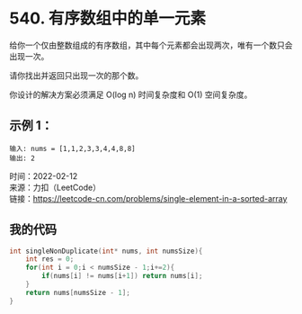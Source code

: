 # 540. 有序数组中的单一元素
给你一个仅由整数组成的有序数组，其中每个元素都会出现两次，唯有一个数只会出现一次。

请你找出并返回只出现一次的那个数。

你设计的解决方案必须满足 O(log n) 时间复杂度和 O(1) 空间复杂度。

## 示例 1：
```
输入: nums = [1,1,2,3,3,4,4,8,8]
输出: 2
```
时间：2022-02-12  
来源：力扣（LeetCode）  
链接：https://leetcode-cn.com/problems/single-element-in-a-sorted-array

## 我的代码
```C
int singleNonDuplicate(int* nums, int numsSize){
    int res = 0;
    for(int i = 0;i < numsSize - 1;i+=2){
        if(nums[i] != nums[i+1]) return nums[i];
    }
    return nums[numsSize - 1];
}
```
